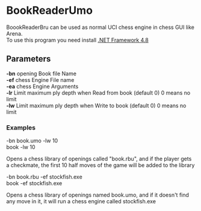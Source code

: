 # BookReaderUmo

BoookReaderBru can be used as normal UCI chess engine in chess GUI like Arena.<br/>
To use this program you need install  <a href="https://dotnet.microsoft.com/download/dotnet-framework/net48">.NET Framework 4.8</a>

## Parameters

**-bn** opening Book file Name<br/>
**-ef** chess Engine File name<br/>
**-ea** chess Engine Arguments<br/>
**-lr** Limit maximum ply depth when Read from book (default 0) 0 means no limit<br/>
**-lw** Limit maximum ply depth when Write to book (default 0) 0 means no limit<br/>

### Examples

-bn book.umo -lw 10<br/>
book -lw 10

Opens a chess library of openings called "book.rbu", and if the player gets a checkmate, the first 10 half moves of the game will be added to the library

-bn book.rbu -ef stockfish.exe<br />
book -ef stockfish.exe

Opens a chess library of openings named book.umo, and if it doesn't find any move in it, it will run a chess engine called stockfish.exe 
